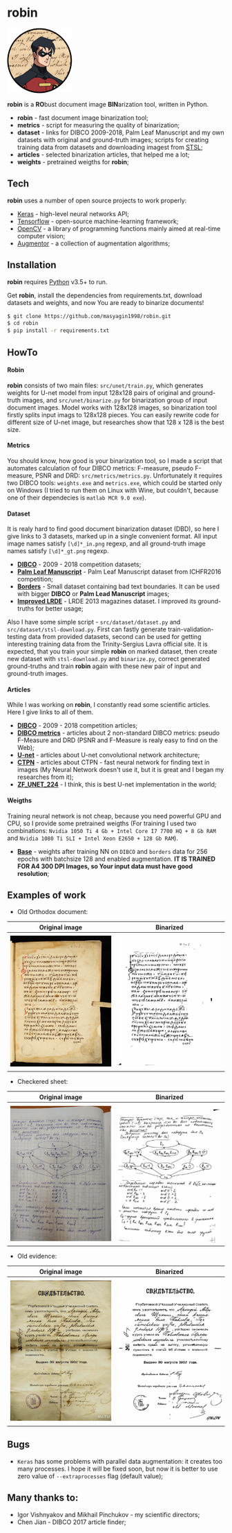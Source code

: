 # robin

<img src="static/logo/robin.png" height="150" width="150">

**robin** is a **RO**bust document image **BIN**arization tool, written in Python.

- **robin** - fast document image binarization tool;
- **metrics** - script for measuring the quality of binarization;
- **dataset** - links for DIBCO 2009-2018, Palm Leaf Manuscript and my own datasets with original and ground-truth images; scripts for creating training data from datasets and downloading imagest from [STSL](http://stsl.ru/);
- **articles** - selected binarization articles, that helped me a lot;
- **weights** - pretrained weigths for **robin**;

## Tech

**robin** uses a number of open source projects to work properly:
- [Keras](https://keras.io/) - high-level neural networks API;
- [Tensorflow](https://www.tensorflow.org/) - open-source machine-learning framework;
- [OpenCV](https://opencv.org/) - a library of programming functions mainly aimed at real-time computer vision;
- [Augmentor](https://augmentor.readthedocs.io/en/master/) - a collection of augmentation algorithms;

## Installation

**robin** requires [Python](https://www.python.org/) v3.5+ to run.

Get **robin**, install the dependencies from requirements.txt, download datasets and weights, and now You are ready to binarize documents!

```sh
$ git clone https://github.com/masyagin1998/robin.git
$ cd robin
$ pip install -r requirements.txt
```
## HowTo

#### Robin

**robin** consists of two main files: `src/unet/train.py`, which generates weights for U-net model from input 128x128 pairs of
original and ground-truth images, and `src/unet/binarize.py` for binarization group of input document images. Model works with 128x128 images, so binarization tool firstly splits input imags to 128x128 pieces. You can easily rewrite code for different size of U-net image, but researches show that 128 x 128 is the best size.

#### Metrics

You should know, how good is your binarization tool, so I made a script that automates calculation of four DIBCO metrics: F-measure, pseudo F-measure, PSNR and DRD: `src/metrics/metrics.py`. Unfortunately it requires two DIBCO tools: `weights.exe` and `metrics.exe`, which could be started only on Windows (I tried to run them on Linux with Wine, but couldn't, because one of their dependecies is `matlab MCR 9.0 exe`).

#### Dataset

It is realy hard to find good document binarization dataset (DBD), so here I give links to 3 datasets, marked up in a single convenient format. All input image names satisfy `[\d]*_in.png` regexp, and all ground-truth image names satisfy `[\d]*_gt.png` regexp.

- [**DIBCO**](https://yadi.sk/d/_91feeU21y3riA) - 2009 - 2018 competition datasets;
- [**Palm Leaf Manuscript**](https://yadi.sk/d/sMJxS3IGyTRJEA) - Palm Leaf Manuscript dataset from ICHFR2016 competition;
- [**Borders**](https://yadi.sk/d/p6R8kgPP98BZtw) - Small dataset containing bad text boundaries. It can be used with bigger **DIBCO** or **Palm Lead Manuscript** images;
- [**Improved LRDE**](https://yadi.sk/d/RwRVotFseCl2QA) - LRDE 2013 magazines dataset. I improved its ground-truths for better usage;

Also I have some simple script - `src/dataset/dataset.py` and `src/dataset/stsl-download.py`. First can fastly generate train-validation-testing data from provided datasets, second can be used for getting interesting training data from the Trinity-Sergius Lavra official site. It is expected, that you train your simple **robin** on marked dataset, then create new dataset with `stsl-download.py` and `binarize.py`, correct generated ground-truths and train **robin** again with these new pair of input and ground-truth images.

#### Articles

While I was working on **robin**, I constantly read some scientific articles. Here I give links to all of them.

- [**DIBCO**](https://yadi.sk/d/riAB5Fr4Tk5qPg) - 2009 - 2018 competition articles;
- [**DIBCO metrics**](https://yadi.sk/d/fO3KN21inP662g) - articles about 2 non-standard DIBCO metrics: pseudo F-Measure and DRD (PSNR and F-Measure is realy easy to find on the Web);
- [**U-net**](https://yadi.sk/i/5NligqxNbUPCYA) - articles about U-net convolutional network architecture; 
- [**CTPN**](https://yadi.sk/i/oiPxuN_a2a02Eg) - articles about CTPN - fast neural network for finding text in images (My Neural Network doesn't use it, but it is great and I began my researches from it);
- [**ZF_UNET_224**](https://yadi.sk/i/WbRq24jq0SsjGA) - I think, this is best U-net implementation in the world;

#### Weigths

Training neural network is not cheap, because you need powerful GPU and CPU, so I provide some pretrained weigths (For training I used two combinations: `Nvidia 1050 Ti 4 Gb + Intel Core I7 7700 HQ + 8 Gb RAM` and `Nvidia 1080 Ti SLI + Intel Xeon E2650 + 128 Gb RAM`).

- [**Base**](https://yadi.sk/d/rRz3FYrCFGfu4w) - weights after training NN on `DIBCO` and `borders` data for 256 epochs with batchsize 128 and enabled augmentation. **IT IS TRAINED FOR A4 300 DPI Images, so Your input data must have good resolution**;

## Examples of work
- Old Orthodox document:

|       Original image           |          Binarized              |
|--------------------------------|---------------------------------|
| ![in](static/examples/01_in.jpg) | ![out](static/examples/01_out.jpg) |

- Checkered sheet:

|       Original image           |          Binarized              |
|--------------------------------|---------------------------------|
| ![in](static/examples/02_in.jpg) | ![out](static/examples/02_out.jpg) |

- Old evidence:

|       Original image           |          Binarized              |
|--------------------------------|---------------------------------|
| ![in](static/examples/03_in.jpg) | ![out](static/examples/03_out.jpg) |

## Bugs
- `Keras` has some problems with parallel data augmentation: it creates too many processes. I hope it will be fixed soon, but now it is better to use zero value of `--extraprocesses` flag (default value);

## Many thanks to:

- Igor Vishnyakov and Mikhail Pinchukov - my scientific directors;
- Chen Jian - DIBCO 2017 article finder;
